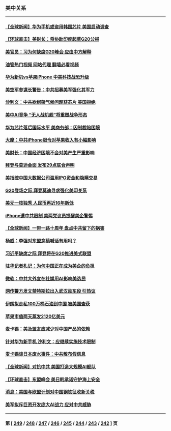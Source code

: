 ### 美中关系
---
#### [【全球新闻】华为手机或盗用韩国芯片 美国启动调查](../../pages/nf1412576/n14070292.md?09100045) 
#### [【环球直击】美财长：将协助印度起草G20公报](../../pages/nf1412576/n14069686.md?09100045) 
#### [美官员：习为何缺席G20峰会 应由中方解释](../../pages/nf1412576/n14070154.md?09100045) 
#### [油管热门视频 网站代理 翻墙必看视频](http://138.2.39.72:81/youtube.html?epic-marker?09100045)
#### [华为新机vs苹果iPhone 中美科技战恐升级](../../pages/nf1412576/n14070052.md?09100045) 
#### [美空军参谋长警告：中共招募美军强化其军力](../../pages/nf1412576/n14070056.md?09100045) 
#### [沙利文：中共欲绑架气候问题获芯片 美国拒绝](../../pages/nf1412576/n14069966.md?09100045) 
#### [美中AI竞争 “无人战机舰”将重塑战争形态](../../pages/nf1412576/n14069887.md?09100045) 
#### [华为芯片落后国际水平 美商务部：因制裁陷困境](../../pages/nf1412576/n14069911.md?09100045) 
#### [大摩：中共iPhone限令对苹果收入有小幅影响](../../pages/nf1412576/n14069821.md?09100045) 
#### [美财长：中国经济困境不会对美产生严重影响](../../pages/nf1412576/n14069871.md?09100045) 
#### [拜登与莫迪会面 发布29点联合声明](../../pages/nf1412576/n14069873.md?09100045) 
#### [美指控中国大数据公司滥用IPO资金和隐瞒交易](../../pages/nf1412576/n14069277.md?09100045) 
#### [G20登场之际 拜登莫迪寻求强化美印关系](../../pages/nf1412576/n14069605.md?09100045) 
#### [美元一枝独秀 人民币再近16年新低](../../pages/nf1412576/n14069691.md?09100045) 
#### [iPhone遭中共限制 美两党议员提醒美企警惕](../../pages/nf1412576/n14069525.md?09100045) 
#### [【全球新闻】一带一路十周年 盘点中共留下的祸害](../../pages/nf1412576/n14069491.md?09100045) 
#### [杨威：李强对东盟念稿喊话有用吗？](../../pages/nf1412576/n14069206.md?09100045) 
#### [习近平缺席之际 拜登将在G20推进美式联盟](../../pages/nf1412576/n14068952.md?09100045) 
#### [驻华记者札记：为何中国正在成为美企的负担](../../pages/nf1412576/n14069113.md?09100045) 
#### [微软：中共大外宣在社媒用AI影响美选民](../../pages/nf1412576/n14069074.md?09100045) 
#### [网传警方发文禁特斯拉出入武汉动车段 引热议](../../pages/nf1412576/n14068818.md?09100045) 
#### [伊朗拟走私100万桶石油到中国 被美国查获](../../pages/nf1412576/n14069092.md?09100045) 
#### [苹果市值两天蒸发2120亿美元](../../pages/nf1412576/n14069017.md?09100045) 
#### [麦卡锡：美及盟友应减少对中国产品的依赖](../../pages/nf1412576/n14068836.md?09100045) 
#### [针对华为新手机 沙利文：应继续实施技术限制](../../pages/nf1412576/n14068740.md?09100045) 
#### [麦卡锡谈日本废水事件：中共散布假信息](../../pages/nf1412576/n14068741.md?09100045) 
#### [【全球新闻】对抗中共 美国打造大规模AI舰队](../../pages/nf1412576/n14068722.md?09100045) 
#### [【环球直击】东盟峰会 美日韩承诺守护海上安全](../../pages/nf1412576/n14068033.md?09100045) 
#### [消息：美国与欧盟计划对中国钢铁征收新关税](../../pages/nf1412576/n14068720.md?09100045) 
#### [美军拟斥巨资开发庞大AI战力 应对中共威胁](../../pages/nf1412576/n14068507.md?09100045) 

---
#### 第 [ [249](./249.md?09100045) / [248](./248.md?09100045) / [247](./247.md?09100045) / [246](./246.md?09100045) / [245](./245.md?09100045) / [244](./244.md?09100045) / [243](./243.md?09100045) / [242](./242.md?09100045) ] 页
